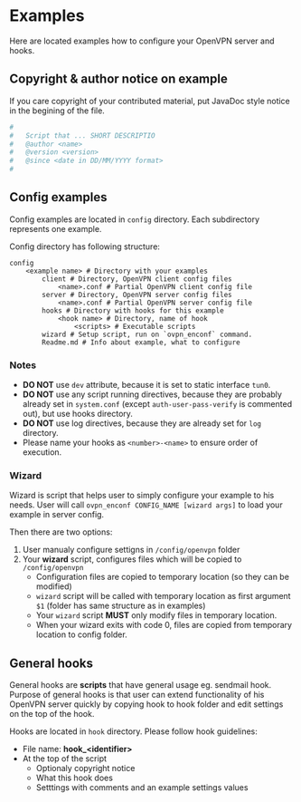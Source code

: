 # Examples

Here are located examples how to configure your OpenVPN server and hooks.

## Copyright & author notice on example

If you care copyright of your contributed material, put JavaDoc style notice in the begining of the file.

``` bash
#
#   Script that ... SHORT DESCRIPTIO
#   @author <name>
#   @version <version>
#   @since <date in DD/MM/YYYY format>
#
```

## Config examples

Config examples are located in `config` directory. Each subdirectory represents one example.  

Config directory has following structure:  

```
config
    <example name> # Directory with your examples
        client # Directory, OpenVPN client config files
            <name>.conf # Partial OpenVPN client config file
        server # Directory, OpenVPN server config files
            <name>.conf # Partial OpenVPN server config file
        hooks # Directory with hooks for this example
            <hook name> # Directory, name of hook
                <scripts> # Executable scripts
        wizard # Setup script, run on `ovpn_enconf` command.
        Readme.md # Info about example, what to configure
```

### Notes

- **DO NOT** use `dev` attribute, because it is set to static interface `tun0`.
- **DO NOT** use any script running directives, because they are probably already set in `system.conf` (except `auth-user-pass-verify` is commented out), but use hooks directory.
- **DO NOT** use log directives, because they are already set for `log` directory.
- Please name your hooks as `<number>-<name>` to ensure order of execution.

### Wizard

Wizard is script that helps user to simply configure your example to his needs.
User will call `ovpn_enconf CONFIG_NAME [wizard args]` to load your example in server config.  

Then there are two options:

1. User manualy configure settigns in `/config/openvpn` folder
2. Your **wizard** script, configures files which will be copied to `/config/openvpn`
    - Configuration files are copied to temporary location (so they can be modified)
    - `wizard` script will be called with temporary location as first argument `$1` (folder has same structure as in examples)
    - Your `wizard` script **MUST** only modify files in temporary location.
    - When your wizard exits with code 0, files are copied from temporary location to config folder.

## General hooks

General hooks are **scripts** that have general usage eg. sendmail hook. Purpose of general hooks is that user can extend
functionality of his OpenVPN server quickly by copying hook to hook folder and edit settings on the top of the hook.

Hooks are located in `hook` directory. Please follow hook guidelines:

- File name: **hook_\<identifier\>**  
- At the top of the script
    - Optionaly copyright notice
    - What this hook does
    - Setttings with comments and an example settings values